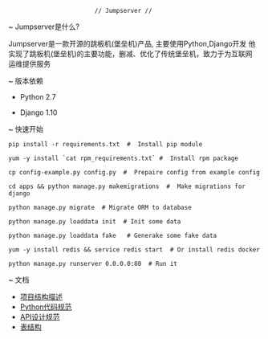                             // Jumpserver //
                            
                            
   ~ Jumpserver是什么?
         
   Jumpserver是一款开源的跳板机(堡垒机)产品, 主要使用Python,Django开发
   他实现了跳板机(堡垒机)的主要功能，删减、优化了传统堡垒机，致力于为互联网
   运维提供服务
   
   ~ 版本依赖
   
   * Python 2.7
   
   * Django 1.10
   
   
   ~ 快速开始
   
   ```
   pip install -r requirements.txt  #  Install pip module
   
   yum -y install `cat rpm_requirements.txt` #  Install rpm package
   
   cp config-example.py config.py  #  Prepaire config from example config
   
   cd apps && python manage.py makemigrations  #  Make migrations for django
   
   python manage.py migrate  # Migrate ORM to database
   
   python manage.py loaddata init  # Init some data
   
   python manage.py loaddata fake   # Generake some fake data
   
   yum -y install redis && service redis start  # Or install redis docker
   
   python manage.py runserver 0.0.0.0:80  # Run it
   
   ```
   
   ~ 文档

   * [项目结构描述](https://code.jumpserver.org/jumpserver/jumpserver/blob/master/docs/project_structure.md)
   * [Python代码规范](https://code.jumpserver.org/jumpserver/jumpserver/blob/master/docs/python_style_guide.md)
   * [API设计规范](https://code.jumpserver.org/jumpserver/jumpserver/blob/master/docs/api_style_guide.md)
   * [表结构](https://code.jumpserver.org/Jumpserver/jumpserver/wikis/table-structure)


